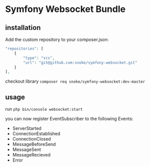 # Symfony Websocket Bundle

## installation

Add the custom repository to your composer.json:

```php
"repositories": [
    {
        "type": "vcs",
        "url": "git@github.com:snoke/symfony-websocket.git"
    }
],
```

checkout library `composer req snoke/symfony-websocket:dev-master`

## usage

run `php bin/console websocket:start`

you can now register EventSubscriber to the following Events:
- ServerStarted
- ConnectionEstablished
- ConnectionClosed
- MessageBeforeSend
- MessageSent
- MessageRecieved
- Error
